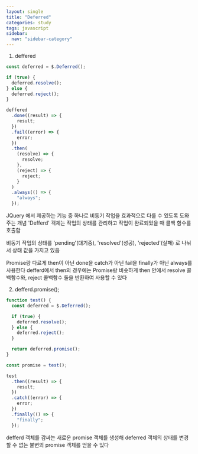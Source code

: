 ```yaml
---
layout: single
title: "Deferred"
categories: study
tags: javascript
sidebar:
  nav: "sidebar-category"
---
```


1. deffered

```js
const deferred = $.Deferred();

if (true) {
  deferred.resolve();
} else {
  deferred.reject();
}

deffered
  .done((result) => {
    result;
  })
  .fail((error) => {
    error;
  })
  .then(
    (resolve) => {
      resolve;
    },
    (reject) => {
      reject;
    }
  )
  .always(() => {
    "always";
  });
```

JQuery 에서 제공하는 기능 중 하나로 비동기 작업을 효과적으로 다룰 수 있도록 도와주는 개념
'Defferd' 객체는 작업의 상태를 관리하고 작업이 완료되었을 때 콜백 함수를 호출함

비동기 작업의 상태를 'pending'(대기중), 'resolved'(성공), 'rejected'(실패) 로 나눠서 상태 값을 가지고 있음

Promise랑 다르게 then이 아닌 done을 catch가 아닌 fail을 finally가 아닌 always를 사용한다
defferd에서 then의 경우에는 Promise랑 비슷하게 then 안에서 resolve 콜백함수와, reject 콜백함수 둘을 반환하여 사용할 수 있다

2. defferd.promise();

```js
function test() {
  const deferred = $.Deferred();

  if (true) {
    deferred.resolve();
  } else {
    deferred.reject();
  }

  return deferred.promise();
}

const promise = test();

test
  .then((result) => {
    result;
  })
  .catch((error) => {
    error;
  })
  .finally(() => {
    "finally";
  });
```

defferd 객체를 감싸는 새로운 promise 객체를 생성해
deferred 객체의 상태를 변경할 수 없는 불변의 promise 객체를 얻을 수 있다
